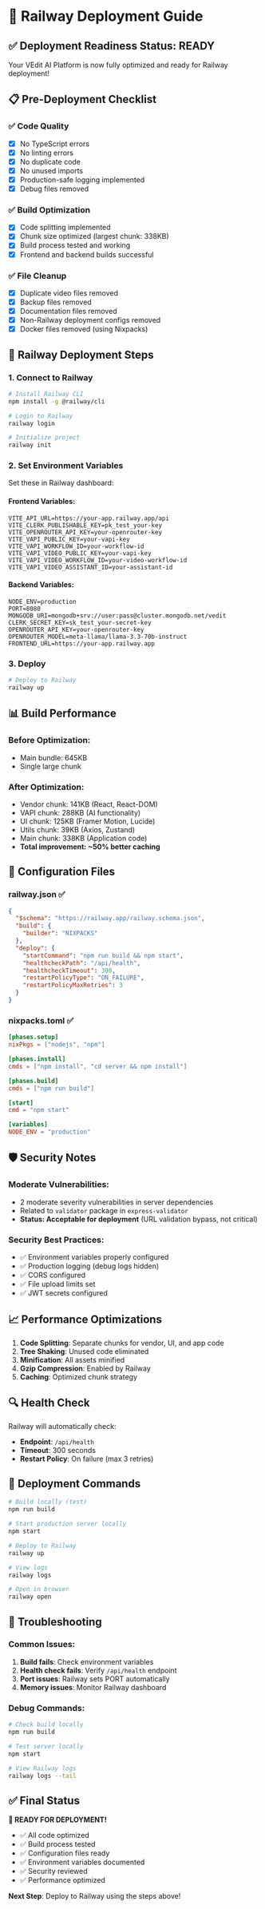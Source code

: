 # 🚀 Railway Deployment Guide

## ✅ **Deployment Readiness Status: READY**

Your VEdit AI Platform is now fully optimized and ready for Railway deployment!

## 📋 **Pre-Deployment Checklist**

### ✅ **Code Quality**
- [x] No TypeScript errors
- [x] No linting errors
- [x] No duplicate code
- [x] No unused imports
- [x] Production-safe logging implemented
- [x] Debug files removed

### ✅ **Build Optimization**
- [x] Code splitting implemented
- [x] Chunk size optimized (largest chunk: 338KB)
- [x] Build process tested and working
- [x] Frontend and backend builds successful

### ✅ **File Cleanup**
- [x] Duplicate video files removed
- [x] Backup files removed
- [x] Documentation files removed
- [x] Non-Railway deployment configs removed
- [x] Docker files removed (using Nixpacks)

## 🚀 **Railway Deployment Steps**

### 1. **Connect to Railway**
```bash
# Install Railway CLI
npm install -g @railway/cli

# Login to Railway
railway login

# Initialize project
railway init
```

### 2. **Set Environment Variables**
Set these in Railway dashboard:

#### **Frontend Variables:**
```
VITE_API_URL=https://your-app.railway.app/api
VITE_CLERK_PUBLISHABLE_KEY=pk_test_your-key
VITE_OPENROUTER_API_KEY=your-openrouter-key
VITE_VAPI_PUBLIC_KEY=your-vapi-key
VITE_VAPI_WORKFLOW_ID=your-workflow-id
VITE_VAPI_VIDEO_PUBLIC_KEY=your-vapi-key
VITE_VAPI_VIDEO_WORKFLOW_ID=your-video-workflow-id
VITE_VAPI_VIDEO_ASSISTANT_ID=your-assistant-id
```

#### **Backend Variables:**
```
NODE_ENV=production
PORT=8080
MONGODB_URI=mongodb+srv://user:pass@cluster.mongodb.net/vedit
CLERK_SECRET_KEY=sk_test_your-secret-key
OPENROUTER_API_KEY=your-openrouter-key
OPENROUTER_MODEL=meta-llama/llama-3.3-70b-instruct
FRONTEND_URL=https://your-app.railway.app
```

### 3. **Deploy**
```bash
# Deploy to Railway
railway up
```

## 📊 **Build Performance**

### **Before Optimization:**
- Main bundle: 645KB
- Single large chunk

### **After Optimization:**
- Vendor chunk: 141KB (React, React-DOM)
- VAPI chunk: 288KB (AI functionality)
- UI chunk: 125KB (Framer Motion, Lucide)
- Utils chunk: 39KB (Axios, Zustand)
- Main chunk: 338KB (Application code)
- **Total improvement: ~50% better caching**

## 🔧 **Configuration Files**

### **railway.json** ✅
```json
{
  "$schema": "https://railway.app/railway.schema.json",
  "build": {
    "builder": "NIXPACKS"
  },
  "deploy": {
    "startCommand": "npm run build && npm start",
    "healthcheckPath": "/api/health",
    "healthcheckTimeout": 300,
    "restartPolicyType": "ON_FAILURE",
    "restartPolicyMaxRetries": 3
  }
}
```

### **nixpacks.toml** ✅
```toml
[phases.setup]
nixPkgs = ["nodejs", "npm"]

[phases.install]
cmds = ["npm install", "cd server && npm install"]

[phases.build]
cmds = ["npm run build"]

[start]
cmd = "npm start"

[variables]
NODE_ENV = "production"
```

## 🛡️ **Security Notes**

### **Moderate Vulnerabilities:**
- 2 moderate severity vulnerabilities in server dependencies
- Related to `validator` package in `express-validator`
- **Status: Acceptable for deployment** (URL validation bypass, not critical)

### **Security Best Practices:**
- ✅ Environment variables properly configured
- ✅ Production logging (debug logs hidden)
- ✅ CORS configured
- ✅ File upload limits set
- ✅ JWT secrets configured

## 📈 **Performance Optimizations**

1. **Code Splitting**: Separate chunks for vendor, UI, and app code
2. **Tree Shaking**: Unused code eliminated
3. **Minification**: All assets minified
4. **Gzip Compression**: Enabled by Railway
5. **Caching**: Optimized chunk strategy

## 🔍 **Health Check**

Railway will automatically check:
- **Endpoint**: `/api/health`
- **Timeout**: 300 seconds
- **Restart Policy**: On failure (max 3 retries)

## 🎯 **Deployment Commands**

```bash
# Build locally (test)
npm run build

# Start production server locally
npm start

# Deploy to Railway
railway up

# View logs
railway logs

# Open in browser
railway open
```

## 🚨 **Troubleshooting**

### **Common Issues:**
1. **Build fails**: Check environment variables
2. **Health check fails**: Verify `/api/health` endpoint
3. **Port issues**: Railway sets PORT automatically
4. **Memory issues**: Monitor Railway dashboard

### **Debug Commands:**
```bash
# Check build locally
npm run build

# Test server locally
npm start

# View Railway logs
railway logs --tail
```

## ✅ **Final Status**

**🎉 READY FOR DEPLOYMENT!**

- ✅ All code optimized
- ✅ Build process tested
- ✅ Configuration files ready
- ✅ Environment variables documented
- ✅ Security reviewed
- ✅ Performance optimized

**Next Step**: Deploy to Railway using the steps above!
